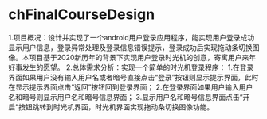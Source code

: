 # chFinalCourseDesign
1.项目概况：设计并实现了一个android用户登录应用程序，能实现用户登录成功显示用户信息，登录异常处理及登录信息错误提示，登录成功后实现拖动条切换图像。本项目基于2020新历年的背景下实现用户登录时光机的创意，寄寓用户来年好事发生的愿望。  2.总体需求分析：实现一个简单的时光机登录程序： 1.在登录界面如果用户没有输入用户名或者暗号直接点击“登录”按钮则显示提示界面，此时在显示提示界面点击“返回”按钮回到登录界面； 2.在登录界面如果用户输入用户名和暗号则显示用户名和暗号信息界面； 3.显示用户名和暗号信息界面点击“开启”按钮跳转到时光机界面，时光机界面实现拖动条切换图像功能。
